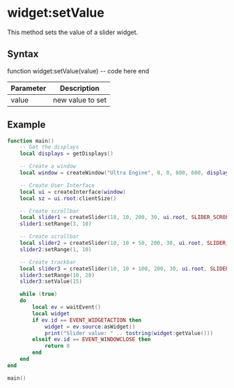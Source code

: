 # widget:setValue

This method sets the value of a slider widget.

## Syntax

function widget:setValue(value)
    -- code here
end

| Parameter | Description |
|---|---|
| value | new value to set |

## Example

```lua
function main()
    -- Get the displays
    local displays = getDisplays()

    -- Create a window
    local window = createWindow("Ultra Engine", 0, 0, 800, 600, displays[1]) -- Lua arrays start at index 1

    -- Create User Interface
    local ui = createInterface(window)
    local sz = ui.root:clientSize()

    -- Create scrollbar
    local slider1 = createSlider(10, 10, 200, 30, ui.root, SLIDER_SCROLLBAR)
    slider1:setRange(3, 10)

    -- Create scrollbar
    local slider2 = createSlider(10, 10 + 50, 200, 30, ui.root, SLIDER_SCROLLBAR)
    slider2:setRange(1, 10)

    -- Create trackbar
    local slider3 = createSlider(10, 10 + 100, 200, 30, ui.root, SLIDER_TRACKBAR)
    slider3:setRange(10, 20)
    slider3:setValue(15)

    while (true)
    do
        local ev = waitEvent()
        local widget
        if ev.id == EVENT_WIDGETACTION then
            widget = ev.source:asWidget()
            print("Slider value: " .. tostring(widget:getValue()))
        elseif ev.id == EVENT_WINDOWCLOSE then
            return 0
        end
    end
end

main()
```